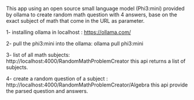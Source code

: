 This app using an open source small language model (Phi3:mini) provided by ollama to create random math question with 4 answers, base on the exact subject of math that come in the URL as parameter. 


1- installing ollama in localhost : https://ollama.com/

2- pull the phi3:mini into the ollama: ollama pull phi3:mini


3- list of all math subjects: http://localhost:4000/RandomMathProblemCreator
this api returns a list of subjects.


4- create a random question of a subject : http://localhost:4000/RandomMathProblemCreator/Algebra
this api provide the parsed question and answers.



